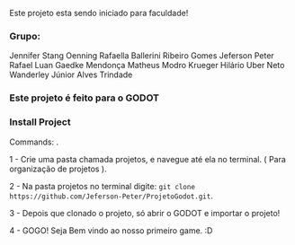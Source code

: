 Este projeto esta sendo iniciado para faculdade!

### Grupo:
Jennifer Stang Oenning
Rafaella Ballerini Ribeiro Gomes
Jeferson Peter
Rafael Luan Gaedke Mendonça
Matheus Modro Krueger
Hilário Uber Neto
Wanderley Júnior Alves Trindade

### Este projeto é feito para o GODOT

### Install Project

Commands: .

1 - Crie uma pasta chamada projetos, e navegue até ela no terminal. ( Para organização de projetos ).

2 - Na pasta projetos no terminal digite: `git clone https://github.com/Jeferson-Peter/ProjetoGodot.git`.

3 - Depois que clonado o projeto, só abrir o GODOT e importar o projeto! 

4 - GOGO! Seja Bem vindo ao nosso primeiro game. :D

